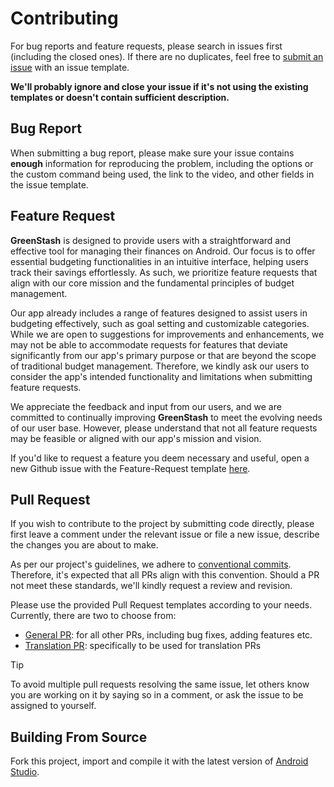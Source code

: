 # Contributing

For bug reports and feature requests, please search in issues first (including the closed ones). If there are no duplicates, feel free to [submit an issue][issues] with an issue template.

**We'll probably ignore and close your issue if it's not using the existing templates or doesn't contain sufficient description.**

## Bug Report

When submitting a bug report, please make sure your issue contains **enough** information for reproducing the problem, including the options or the custom command being used, the link to the video, and other fields in the issue template.

## Feature Request

**GreenStash** is designed to provide users with a straightforward and effective tool for managing their finances on Android. Our focus is to offer essential budgeting functionalities in an intuitive interface, helping users track their savings effortlessly. As such, we prioritize feature requests that align with our core mission and the fundamental principles of budget management.

Our app already includes a range of features designed to assist users in budgeting effectively, such as goal setting and customizable categories. While we are open to suggestions for improvements and enhancements, we may not be able to accommodate requests for features that deviate significantly from our app's primary purpose or that are beyond the scope of traditional budget management. Therefore, we kindly ask our users to consider the app's intended functionality and limitations when submitting feature requests.

We appreciate the feedback and input from our users, and we are committed to continually improving **GreenStash** to meet the evolving needs of our user base. However, please understand that not all feature requests may be feasible or aligned with our app's mission and vision.

If you'd like to request a feature you deem necessary and useful, open a new Github issue with the Feature-Request template [here][feature-req].

## Pull Request

If you wish to contribute to the project by submitting code directly, please first leave a comment under the relevant issue or file a new issue, describe the changes you are about to make.

As per our project's guidelines, we adhere to [conventional commits][conv-commits]. Therefore, it's expected that all PRs align with this convention. Should a PR not meet these standards, we'll kindly request a review and revision.

Please use the provided Pull Request templates according to your needs. Currently, there are two to choose from:
- [General PR](.github/PULL_REQUEST_TEMPLATE/general_template.md): for all other PRs, including bug fixes, adding features etc.
- [Translation PR](.github/PULL_REQUEST_TEMPLATE/translations_template.md): specifically to be used for translation PRs

> [!TIP]
>
> To avoid multiple pull requests resolving the same issue, let others know you are working on it by saying so in a comment, or ask the issue to be assigned to yourself.

## Building From Source

Fork this project, import and compile it with the latest version of [Android Studio](https://developer.android.com/studio/). 

[issues]: https://github.com/Pool-Of-Tears/GreenStash/issues/new/choose
[feature-req]: https://github.com/Pool-Of-Tears/GreenStash/issues/new?assignees=&labels=enhancement&projects=&template=--feature-request.yml&title=%5BFeature+Request%5D
[conv-commits]:https://kapeli.com/cheat_sheets/Conventional_Commits.docset/Contents/Resources/Documents/index